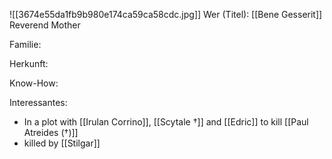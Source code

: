 ![[3674e55da1fb9b980e174ca59ca58cdc.jpg]]
Wer (Titel): [[Bene Gesserit]] Reverend Mother

Familie:

Herkunft:

Know-How:

Interessantes: 
- In a plot with [[Irulan Corrino]], [[Scytale †]] and [[Edric]] to kill [[Paul Atreides (†)]] 
- killed by [[Stilgar]] 
